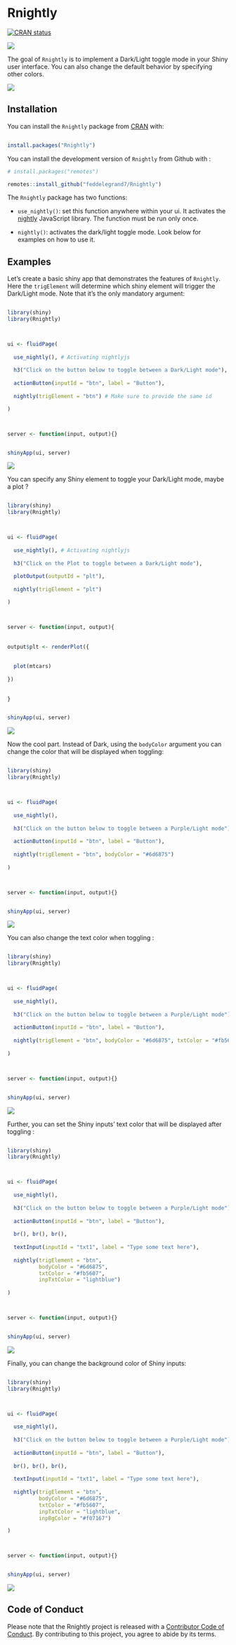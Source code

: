 
<!-- README.md is generated from README.Rmd. Please edit that file -->

# Rnightly

<!-- badges: start -->

[![CRAN
status](https://www.r-pkg.org/badges/version/Rnightly)](https://CRAN.R-project.org/package=Rnightly)

![](http://cranlogs.r-pkg.org/badges/grand-total/Rnightly?color=blue)

<!-- badges: end -->

The goal of `Rnightly` is to implement a Dark/Light toggle mode in your
Shiny user interface. You can also change the default behavior by
specifying other colors.

![](https://media.giphy.com/media/xUOwV2E6HhngCpYpWw/giphy.gif)

## Installation

You can install the `Rnightly` package from
[CRAN](https://CRAN.R-project.org/package=Rnightly) with:

``` r

install.packages("Rnightly")
```

You can install the development version of `Rnightly` from Github with :

``` r
# install.packages("remotes")

remotes::install_github("feddelegrand7/Rnightly")
```

The `Rnightly` package has two functions:

  - `use_nightly()`: set this function anywhere within your ui. It
    activates the
    [nightly](https://github.com/Fcmam5/nightly.js?utm_campaign=The%20Stash&utm_medium=email&utm_source=Revue%20newsletter)
    JavaScript library. The function must be run only once.

  - `nightly()`: activates the dark/light toggle mode. Look below for
    examples on how to use it.

## Examples

Let’s create a basic shiny app that demonstrates the features of
`Rnightly`. Here the `trigElement` will determine which shiny element
will trigger the Dark/Light mode. Note that it’s the only mandatory
argument:

``` r

library(shiny)
library(Rnightly)



ui <- fluidPage(
  
  use_nightly(), # Activating nightlyjs
  
  h3("Click on the button below to toggle between a Dark/Light mode"), 
  
  actionButton(inputId = "btn", label = "Button"), 
  
  nightly(trigElement = "btn") # Make sure to provide the same id

)



server <- function(input, output){}


shinyApp(ui, server)
```

![](man/figures/Rnightlyexample1.gif)

You can specify any Shiny element to toggle your Dark/Light mode, maybe
a plot ?

``` r

library(shiny)
library(Rnightly)



ui <- fluidPage(
  
  use_nightly(), # Activating nightlyjs
  
  h3("Click on the Plot to toggle between a Dark/Light mode"), 
  
  plotOutput(outputId = "plt"), 
  
  nightly(trigElement = "plt") 

)



server <- function(input, output){
  
  
output$plt <- renderPlot({
  
  
  plot(mtcars)
  
})  
  
  
}


shinyApp(ui, server)
```

![](man/figures/Rnightlyexample2.gif)

Now the cool part. Instead of Dark, using the `bodyColor` argument you
can change the color that will be displayed when toggling:

``` r

library(shiny)
library(Rnightly)



ui <- fluidPage(
  
  use_nightly(), 
  
  h3("Click on the button below to toggle between a Purple/Light mode"), 
  
  actionButton(inputId = "btn", label = "Button"), 
  
  nightly(trigElement = "btn", bodyColor = "#6d6875") 
  
)



server <- function(input, output){}


shinyApp(ui, server)
```

![](man/figures/Rnightlyexample3.gif)

You can also change the text color when toggling :

``` r

library(shiny)
library(Rnightly)



ui <- fluidPage(
  
  use_nightly(), 
  
  h3("Click on the button below to toggle between a Purple/Light mode"), 
  
  actionButton(inputId = "btn", label = "Button"), 
  
  nightly(trigElement = "btn", bodyColor = "#6d6875", txtColor = "#fb5607") 
  
)



server <- function(input, output){}


shinyApp(ui, server)
```

![](man/figures/Rnightlyexample4.gif)

Further, you can set the Shiny inputs’ text color that will be displayed
after toggling :

``` r

library(shiny)
library(Rnightly)



ui <- fluidPage(
  
  use_nightly(), 
  
  h3("Click on the button below to toggle between a Purple/Light mode"), 
  
  actionButton(inputId = "btn", label = "Button"),
  
  br(), br(), br(), 
  
  textInput(inputId = "txt1", label = "Type some text here"),
  
  nightly(trigElement = "btn", 
          bodyColor = "#6d6875", 
          txtColor = "#fb5607", 
          inpTxtColor = "lightblue") 
  
)



server <- function(input, output){}


shinyApp(ui, server)
```

![](man/figures/Rnightlyexample5.gif)

Finally, you can change the background color of Shiny inputs:

``` r

library(shiny)
library(Rnightly)



ui <- fluidPage(
  
  use_nightly(), 
  
  h3("Click on the button below to toggle between a Purple/Light mode"), 
  
  actionButton(inputId = "btn", label = "Button"),
  
  br(), br(), br(), 
  
  textInput(inputId = "txt1", label = "Type some text here"),
  
  nightly(trigElement = "btn", 
          bodyColor = "#6d6875", 
          txtColor = "#fb5607", 
          inpTxtColor = "lightblue", 
          inpBgColor = "#f07167") 

)



server <- function(input, output){}


shinyApp(ui, server)
```

![](man/figures/Rnightlyexample6.gif)

## Code of Conduct

Please note that the Rnightly project is released with a [Contributor
Code of
Conduct](https://contributor-covenant.org/version/2/0/CODE_OF_CONDUCT.html).
By contributing to this project, you agree to abide by its terms.
